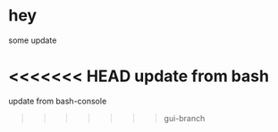 # hey

some update

<<<<<<< HEAD
update from bash
=======
update from bash-console
>>>>>>> gui-branch
